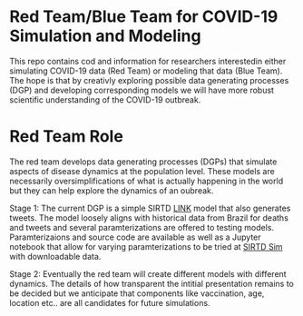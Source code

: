 
# Red Team/Blue Team for COVID-19 Simulation and Modeling

This repo contains cod and information for researchers interestedin either simulating COVID-19 data (Red Team) or modeling that data (Blue Team). The hope is that by creativly exploring possible data generating processes (DGP) and developing corresponding models we will have more robust scientific understanding of the COVID-19 outbreak.

# Red Team Role

The red team develops data generating processes (DGPs) that simulate aspects of disease dynamics at the population level. These models are necessarily oversimplifications of what is actually happening in the world but they can help explore the dynamics of an oubreak. 

Stage 1: The current DGP is a simple SIRTD [LINK]() model that also generates tweets. The model loosely aligns with historical data from Brazil for deaths and tweets and several paramterizations are offered to testing models. Paramterizaions and source code are available as well as a Jupyter notebook that allow for varying paramterizations to be tried at [SIRTD Sim]() with downloadable data. 

Stage 2: Eventually the red team will create different models with different dynamics. The details of how transparent the intitial presentation remains to be decided but we anticipate that components like vaccination, age, location etc.. are all candidates for future simulations. 
